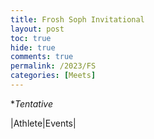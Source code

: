 ```yaml
---
title: Frosh Soph Invitational
layout: post
toc: true 
hide: true
comments: true
permalink: /2023/FS
categories: [Meets]
---
```


**Tentative*

|Athlete|Events|